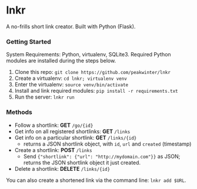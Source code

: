 # lnkr

A no-frills short link creator. Built with Python (Flask).


### Getting Started

System Requirements: Python, virtualenv, SQLite3. Required Python modules are installed during the steps below.

1. Clone this repo: `git clone https://github.com/peakwinter/lnkr`
2. Create a virtualenv: `cd lnkr; virtualenv venv`
3. Enter the virtualenv: `source venv/bin/activate`
4. Install and link required modules: `pip install -r requirements.txt`
5. Run the server: `lnkr run`


### Methods

 * Follow a shortlink: **GET** `/go/{id}`
 * Get info on all registered shortlinks: **GET** `/links`
 * Get info on a particular shortlink: **GET** `/links/{id}`
   * returns a JSON shortlink object, with `id`, `url` and `created` (timestamp)
 * Create a shortlink: **POST** `/links`
   * Send `{"shortlink": {"url": "http://mydomain.com"}}` as JSON; returns the JSON shortlink object it just created.
 * Delete a shortlink: **DELETE** `/links/{id}`

You can also create a shortened link via the command line: `lnkr add $URL`.
